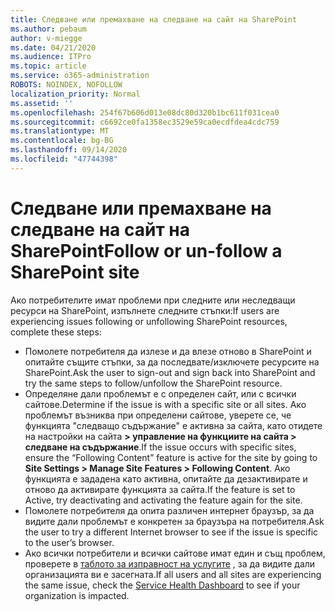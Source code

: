 ```yaml
---
title: Следване или премахване на следване на сайт на SharePoint
ms.author: pebaum
author: v-miegge
ms.date: 04/21/2020
ms.audience: ITPro
ms.topic: article
ms.service: o365-administration
ROBOTS: NOINDEX, NOFOLLOW
localization_priority: Normal
ms.assetid: ''
ms.openlocfilehash: 254f67b606d013e08dc80d320b1bc611f031cea0
ms.sourcegitcommit: c6692ce0fa1358ec3529e59ca0ecdfdea4cdc759
ms.translationtype: MT
ms.contentlocale: bg-BG
ms.lasthandoff: 09/14/2020
ms.locfileid: "47744398"
---
```

# <a name="follow-or-un-follow-a-sharepoint-site"></a><span data-ttu-id="86aa9-102">Следване или премахване на следване на сайт на SharePoint</span><span class="sxs-lookup"><span data-stu-id="86aa9-102">Follow or un-follow a SharePoint site</span></span>

<span data-ttu-id="86aa9-103">Ако потребителите имат проблеми при следните или неследващи ресурси на SharePoint, изпълнете следните стъпки:</span><span class="sxs-lookup"><span data-stu-id="86aa9-103">If users are experiencing issues following or unfollowing SharePoint resources, complete these steps:</span></span>

* <span data-ttu-id="86aa9-104">Помолете потребителя да излезе и да влезе отново в SharePoint и опитайте същите стъпки, за да последвате/изключете ресурсите на SharePoint.</span><span class="sxs-lookup"><span data-stu-id="86aa9-104">Ask the user to sign-out and sign back into SharePoint and try the same steps to follow/unfollow the SharePoint resource.</span></span>
* <span data-ttu-id="86aa9-105">Определяне дали проблемът е с определен сайт, или с всички сайтове.</span><span class="sxs-lookup"><span data-stu-id="86aa9-105">Determine if the issue is with a specific site or all sites.</span></span> <span data-ttu-id="86aa9-106">Ако проблемът възниква при определени сайтове, уверете се, че функцията "следващо съдържание" е активна за сайта, като отидете на настройки на сайта **> управление на функциите на сайта > следване на съдържание**.</span><span class="sxs-lookup"><span data-stu-id="86aa9-106">If the issue occurs with specific sites, ensure the “Following Content” feature is active for the site by going to **Site Settings > Manage Site Features > Following Content**.</span></span> <span data-ttu-id="86aa9-107">Ако функцията е зададена като активна, опитайте да дезактивирате и отново да активирате функцията за сайта.</span><span class="sxs-lookup"><span data-stu-id="86aa9-107">If the feature is set to Active, try deactivating and activating the feature again for the site.</span></span>
* <span data-ttu-id="86aa9-108">Помолете потребителя да опита различен интернет браузър, за да видите дали проблемът е конкретен за браузъра на потребителя.</span><span class="sxs-lookup"><span data-stu-id="86aa9-108">Ask the user to try a different Internet browser to see if the issue is specific to the user’s browser.</span></span>
* <span data-ttu-id="86aa9-109">Ако всички потребители и всички сайтове имат един и същ проблем, проверете в [таблото за изправност на услугите](https://admin.microsoft.com/AdminPortal/Home#/servicehealth) , за да видите дали организацията ви е засегната.</span><span class="sxs-lookup"><span data-stu-id="86aa9-109">If all users and all sites are experiencing the same issue, check the [Service Health Dashboard](https://admin.microsoft.com/AdminPortal/Home#/servicehealth) to see if your organization is impacted.</span></span>
